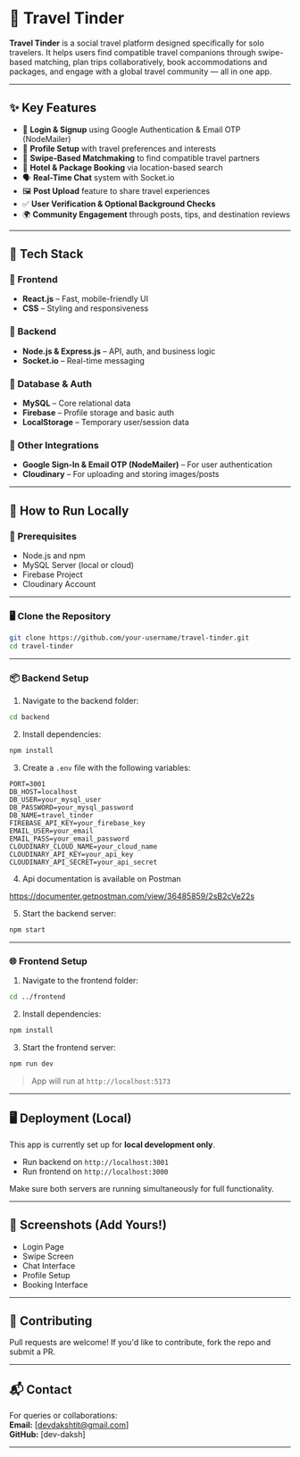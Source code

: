 
# 🧳 Travel Tinder

**Travel Tinder** is a social travel platform designed specifically for solo travelers. It helps users find compatible travel companions through swipe-based matching, plan trips collaboratively, book accommodations and packages, and engage with a global travel community — all in one app.

---

## ✨ Key Features

- 🔐 **Login & Signup** using Google Authentication & Email OTP (NodeMailer)
- 👤 **Profile Setup** with travel preferences and interests
- 🔄 **Swipe-Based Matchmaking** to find compatible travel partners
- 🏨 **Hotel & Package Booking** via location-based search
- 🗣️ **Real-Time Chat** system with Socket.io
- 🖼️ **Post Upload** feature to share travel experiences
- ✅ **User Verification & Optional Background Checks**
- 🌍 **Community Engagement** through posts, tips, and destination reviews

---
<!-- ## 📱 App Screenshots

Here are some UI previews of the app:

### 🚀 Authentication Page
![Onboarding Screen](./assets/Screenshot%202025-04-07%20at%204.32.54 PM.png)

### 🎯 Google Auth
![Profile Setup](./assets/Screenshot%202025-04-07%20at%204.33.12 PM.png) -->


## 🧱 Tech Stack

### 🔹 Frontend
- **React.js** – Fast, mobile-friendly UI
- **CSS** – Styling and responsiveness

### 🔹 Backend
- **Node.js & Express.js** – API, auth, and business logic
- **Socket.io** – Real-time messaging

### 🔹 Database & Auth
- **MySQL** – Core relational data
- **Firebase** – Profile storage and basic auth
- **LocalStorage** – Temporary user/session data

### 🔹 Other Integrations
- **Google Sign-In & Email OTP (NodeMailer)** – For user authentication
- **Cloudinary** – For uploading and storing images/posts

---

## 🚀 How to Run Locally

### 🔧 Prerequisites

- Node.js and npm
- MySQL Server (local or cloud)
- Firebase Project
- Cloudinary Account

---

### 🖥️ Clone the Repository

```bash
git clone https://github.com/your-username/travel-tinder.git
cd travel-tinder
```

---

### 📦 Backend Setup

1. Navigate to the backend folder:

```bash
cd backend
```

2. Install dependencies:

```bash
npm install
```

3. Create a `.env` file with the following variables:

```env
PORT=3001
DB_HOST=localhost
DB_USER=your_mysql_user
DB_PASSWORD=your_mysql_password
DB_NAME=travel_tinder
FIREBASE_API_KEY=your_firebase_key
EMAIL_USER=your_email
EMAIL_PASS=your_email_password
CLOUDINARY_CLOUD_NAME=your_cloud_name
CLOUDINARY_API_KEY=your_api_key
CLOUDINARY_API_SECRET=your_api_secret
```

4. Api documentation is available on Postman

 https://documenter.getpostman.com/view/36485859/2sB2cVe22s


5. Start the backend server:

```bash
npm start
```

---

### 🌐 Frontend Setup

1. Navigate to the frontend folder:

```bash
cd ../frontend
```

2. Install dependencies:

```bash
npm install
```

3. Start the frontend server:

```bash
npm run dev
```

> App will run at `http://localhost:5173`

---

## 🖥️ Deployment (Local)

This app is currently set up for **local development only**.

- Run backend on `http://localhost:3001`
- Run frontend on `http://localhost:3000`

Make sure both servers are running simultaneously for full functionality.

---

## 📸 Screenshots (Add Yours!)

- Login Page  
- Swipe Screen  
- Chat Interface  
- Profile Setup  
- Booking Interface  

---

## 🤝 Contributing

Pull requests are welcome! If you'd like to contribute, fork the repo and submit a PR.

---

## 📬 Contact

For queries or collaborations:  
**Email:** [<a>devdakshtit@gmail.com</a>]  
**GitHub:** [dev-daksh]

---
